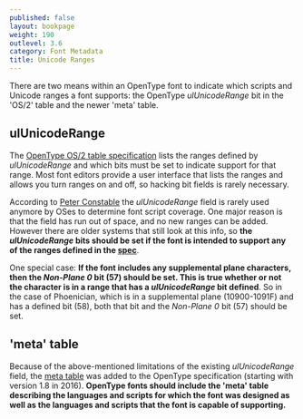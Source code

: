 ```yaml
---
published: false
layout: bookpage
weight: 190
outlevel: 3.6
category: Font Metadata
title: Unicode Ranges
---
```


There are two means within an OpenType font to indicate which scripts and Unicode ranges a font supports: the OpenType _ulUnicodeRange_ bit in the 'OS/2' table and the newer 'meta' table.

## ulUnicodeRange

The [OpenType OS/2 table specification][UnicodeRanges] lists the ranges defined by _ulUnicodeRange_ and which bits must be set to indicate support for that range. Most font editors provide a user interface that lists the ranges and allows you turn ranges on and off, so hacking bit fields is rarely necessary.

According to [Peter Constable][PCTYPOLabs18] the _ulUnicodeRange_ field is rarely used anymore by OSes to determine font script coverage. One major reason is that the field has run out of space, and no new ranges can be added. However there are older systems that still look at this info, so **the _ulUnicodeRange_ bits should be set if the font is intended to support any of the ranges defined in the [spec][UnicodeRanges]**.

One special case: **If the font includes any supplemental plane characters, then the _Non-Plane 0_ bit (57) should be set. This is true whether or not the character is in a range that has a _ulUnicodeRange_ bit defined**. So in the case of Phoenician, which is in a supplemental plane (10900-1091F) and has a defined bit (58), both that bit and the _Non-Plane 0_ bit (57) should be set.


## 'meta' table

Because of the above-mentioned limitations of the existing _ulUnicodeRange_ field, the [meta table][MetaTable] was added to the OpenType specification (starting with version 1.8 in 2016). **OpenType fonts should include the 'meta' table describing the languages and scripts for which the font was designed as well as the languages and scripts that the font is capable of supporting.**


[UnicodeRanges]: https://docs.microsoft.com/en-us/typography/opentype/spec/os2#ur
[MetaTable]: https://docs.microsoft.com/en-us/typography/opentype/spec/meta
[PCTYPOLabs18]: https://www.youtube.com/watch?v=eVWWAvhzrq8
[Miao]: https://www.unicode.org/charts/PDF/U16F00.pdf
